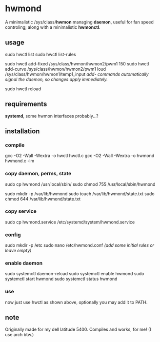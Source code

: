 # hwmond
A minimalistic /sys/class/**hwmon** managing **daemon**, useful for fan speed controling; along with a minimalistic **hwmonctl**.

## usage
sudo hwctl list
sudo hwctl list-rules

sudo hwctl add-fixed /sys/class/hwmon/hwmon2/pwm1 150
sudo hwctl add-curve /sys/class/hwmon/hwmon2/pwm1 loud /sys/class/hwmon/hwmon1/temp1_input
*add- commands automatically signal the daemon, so changes apply immediately.*

sudo hwctl reload

## requirements
**systemd**, some hwmon interfaces probably...?

## installation
### compile
gcc -O2 -Wall -Wextra -o hwctl hwctl.c
gcc -O2 -Wall -Wextra -o hwmond hwmond.c -lm


### copy daemon, perms, state
sudo cp hwmond /usr/local/sbin/
sudo chmod 755 /usr/local/sbin/hwmond

sudo mkdir -p /var/lib/hwmond
sudo touch /var/lib/hwmond/state.txt
sudo chmod 644 /var/lib/hwmond/state.txt

### copy service
sudo cp hwmond.service /etc/systemd/system/hwmond.service

### config
sudo mkdir -p /etc
sudo nano /etc/hwmond.conf
*(add some initial rules or leave empty)*

### enable daemon
sudo systemctl daemon-reload
sudo systemctl enable hwmond
sudo systemctl start hwmond
sudo systemctl status hwmond

### use
now just use hwctl as shown above, optionally you may add it to PATH.

## note
Originally made for my dell latitude 5400. Compiles and works, for me! (I use arch btw.)
